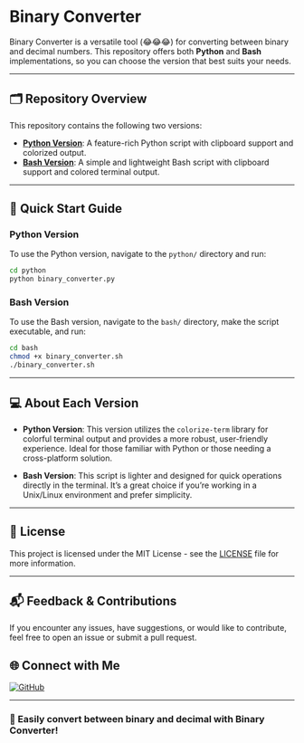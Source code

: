 # Binary Converter

Binary Converter is a versatile tool (😂😂😂) for converting between binary and decimal numbers. This repository offers both **Python** and **Bash** implementations, so you can choose the version that best suits your needs.

---

## 🗂 Repository Overview

This repository contains the following two versions:

- [**Python Version**](https://github.com/serber1990/binaryConverter/tree/main/python): A feature-rich Python script with clipboard support and colorized output.
- [**Bash Version**](https://github.com/serber1990/binaryConverter/tree/main/bash): A simple and lightweight Bash script with clipboard support and colored terminal output.

---

## 🚀 Quick Start Guide

### Python Version

To use the Python version, navigate to the `python/` directory and run:

```bash
cd python
python binary_converter.py
```

### Bash Version

To use the Bash version, navigate to the `bash/` directory, make the script executable, and run:

```bash
cd bash
chmod +x binary_converter.sh
./binary_converter.sh
```

---

## 💻 About Each Version

- **Python Version**: This version utilizes the `colorize-term` library for colorful terminal output and provides a more robust, user-friendly experience. Ideal for those familiar with Python or those needing a cross-platform solution.

- **Bash Version**: This script is lighter and designed for quick operations directly in the terminal. It’s a great choice if you’re working in a Unix/Linux environment and prefer simplicity.

---

## 📜 License

This project is licensed under the MIT License - see the [LICENSE](LICENSE) file for more information.

---

## 📬 Feedback & Contributions

If you encounter any issues, have suggestions, or would like to contribute, feel free to open an issue or submit a pull request.

## 🌐 Connect with Me

[![GitHub](https://img.shields.io/badge/GitHub-@serber1990-181717?style=flat-square&logo=github)](https://github.com/serber1990)

---

### 🚀 Easily convert between binary and decimal with Binary Converter!
